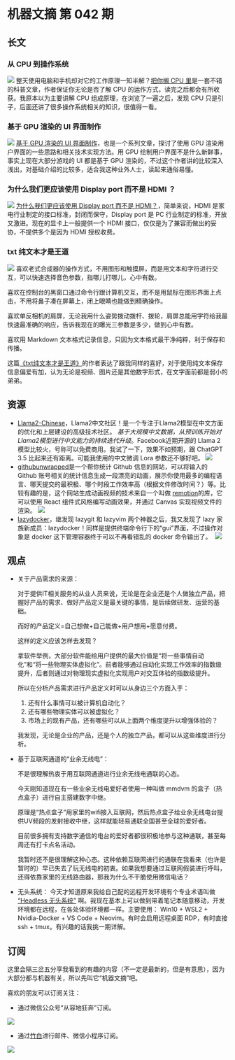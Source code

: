 # 机器文摘 第 042 期

## 长文
### 从 CPU 到操作系统
![](2023-07-25-13-57-14.png)
整天使用电脑和手机却对它的工作原理一知半解？[把你搁 CPU 里](https://cpu.land)是一套不错的科普文章，作者保证你无论是否了解 CPU 的运作方式，读完之后都会有所收获。我原本以为主要讲解 CPU 组成原理，在浏览了一遍之后，发现 CPU 只是引子，后面还讲了很多操作系统相关的知识，很值得一看。 ​​​

### 基于 GPU 渲染的 UI 界面制作
![](2023-07-25-13-57-33.png)
[基于 GPU 渲染的 UI 界面制作](https://hasen.substack.com/p/gpu-gui-table-of-contents)，也是一个系列文章，探讨了使用 GPU 渲染用户界面的一些思路和相关技术实现方法。用 GPU 绘制用户界面不是什么新鲜事，事实上现在大部分游戏的 UI 都是基于 GPU 渲染的，不过这个作者讲的比较深入浅出，对基础介绍的比较多，适合我这种业外人士，读起来通俗易懂。

### 为什么我们更应该使用 Display port 而不是 HDMI ？
![](2023-07-25-13-58-12.png)
[为什么我们更应该使用 Display port 而不是 HDMI？](https://hackaday.com/2023/07/11/displayport-a-better-video-interface/)，简单来说，HDMI 是家电行业制定的接口标准，封闭而保守，Display port 是 PC 行业制定的标准，开放又激进。现在的显卡上一般提供一个 HDMI 接口，仅仅是为了兼容而做出的妥协，不提供多个是因为 HDMI 授权收费。

### txt 纯文本才是王道
![](2023-07-25-13-58-45.png)
喜欢老式合成器的操作方式，不用图形和触摸屏，而是用文本和字符进行交互，可以快速选择音色参数，指哪儿打哪儿，心中有数。

喜欢在控制台的黑窗口通过命令行跟计算机交互，而不是用鼠标在图形界面上点击，不用将鼻子凑在屏幕上，闭上眼睛也能做到精确操作。

喜欢单反相机的肩屏，无论我用什么姿势拨动拨杆、拨轮，肩屏总能用字符给我最快速最准确的响应，告诉我现在的曝光三参数是多少，做到心中有数。

喜欢用 Markdown 文本格式记录信息，只因为文本格式最干净纯粹，利于保存和传播。

这篇[《txt纯文本才是王道》](https://graydon2.dreamwidth.org/193447.html)的作者表达了跟我同样的喜好，对于使用纯文本保存信息偏爱有加，认为无论是视频、图片还是其他数字形式，在文字面前都是弱小的弟弟。

## 资源
- [Llama2-Chinese](https://github.com/FlagAlpha/Llama2-Chinese)，Llama2中文社区！是一个专注于Llama2模型在中文方面的优化和上层建设的高级技术社区。 *基于大规模中文数据，从预训练开始对Llama2模型进行中文能力的持续迭代升级*。Facebook近期开源的 Llama 2 模型比较火，号称可以免费商用。我试了一下，效果不如预期，跟 ChatGPT 3.5 比起来还有距离。可能我使用的中文微调 Lora 参数还不够好吧。
  ![](2023-07-25-13-59-02.png)
- [githubunwrapped](https://githubunwrapped.com)是一个帮你统计 Github 信息的网站，可以将输入的 Github 账号相关的统计信息生成一段漂亮的动画，展示你使用最多的编程语言、哪天提交的最积极、哪个时段工作效率高（根据文件修改时间？）等。比较有趣的是，这个网站生成动画视频的技术来自一个叫做 [remotion](https://remotion.dev)的库，它可以使用 React 组件式风格编写动画效果，并通过 Canvas 实现视频文件的渲染。
  ![](2023-07-25-13-59-18.png)
- [lazydocker](https://github.com/jesseduffield/lazydocker)，继发现 lazygit 和 lazyvim 两个神器之后，我又发现了 lazy 家族新成员：lazydocker！同样是提供终端命令行下的“gui”界面，不过操作对象是 docker 这下管理容器终于可以不再看错乱的 docker 命令输出了。 ​​​
  ![](2023-07-25-13-59-28.png)

## 观点
- 关于产品需求的来源：
  
  对于提供IT相关服务的从业人员来说，无论是在企业还是个人做独立产品，把握好产品的需求、做好产品定义是最关键的事情，是后续做研发、运营的基础。

  而好的产品定义=自己想做+自己能做+用户想用+愿意付费。

  这样的定义应该怎样去发现？

  拿软件举例，大部分软件能给用户提供的最大价值是“将一些事情自动化”和“将一些物理实体虚拟化”。前者能够通过自动化实现工作效率的指数级提升，后者则通过对物理现实虚拟化实现用户对交互体验的指数级提升。

  所以在分析产品需求进行产品定义时可以从身边三个方面入手：
  1. 还有什么事情可以被计算机自动化？
  2. 还有哪些物理实体可以被虚拟化？
  3. 市场上的现有产品，还有哪些可以从上面两个维度提升以增强体验的？

  我发现，无论是企业的产品，还是个人的独立产品，都可以从这些维度进行分析。
- 基于互联网通道的“业余无线电”：
  
  不是很理解热衷于用互联网通道进行业余无线电通联的心态。

  今天刚知道现在有一些业余无线电爱好者使用一种叫做 mmdvm 的盒子（热点盒子）进行自主搭建数字中继。

  原理是“热点盒子”用家里的wifi接入互联网，然后热点盒子给业余无线电台提供UV频段的发射接收中继，这样就能轻易通联全国甚至全球的爱好者。

  目前很多拥有支持数字通信的电台的爱好者都很积极地参与这种通联，甚至每周还有打卡点名活动。

  我暂时还不是很理解这种心态。这种依赖互联网进行的通联在我看来（也许是暂时的）早已失去了玩无线电的初衷。如果我想要通过互联网假装进行呼叫，还得依靠家里的无线路由器，那我为什么不干脆使用微信电话？
- 无头系统：
  今天才知道原来我给自己配的远程开发环境有个专业术语叫做 [“Headless 无头系统”](https://zh.wikipedia.org/zh-cn/无头计算机) 啊。我现在基本上可以做到带着笔记本随意移动，开发环境都在远程，在各处体验环境都一样。主要使用： Win10 + WSL2 + Nvidia-Docker + VS Code + Neovim。有时会启用远程桌面 RDP，有时直接 ssh + tmux。有兴趣的话我挑一期详解。

## 订阅
这里会隔三岔五分享我看到的有趣的内容（不一定是最新的，但是有意思），因为大部分都与机器有关，所以先叫它“机器文摘”吧。

喜欢的朋友可以订阅关注：

- 通过微信公众号“从容地狂奔”订阅。

![](../weixin.jpg)

- 通过[竹白](https://zhubai.love/)进行邮件、微信小程序订阅。

![](../zhubai.jpg)